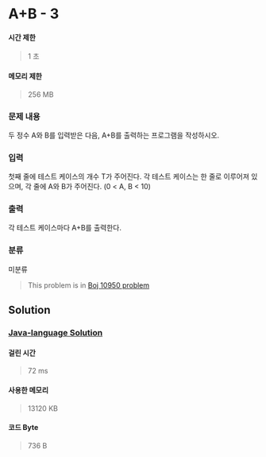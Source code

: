 # A+B - 3
#### 시간 제한
> 1 초
#### 메모리 제한
> 256 MB
### 문제 내용

두 정수 A와 B를 입력받은 다음, A+B를 출력하는 프로그램을 작성하시오.

### 입력

첫째 줄에 테스트 케이스의 개수 T가 주어진다.
각 테스트 케이스는 한 줄로 이루어져 있으며, 각 줄에 A와 B가 주어진다. (0 < A, B < 10)

### 출력

각 테스트 케이스마다 A+B를 출력한다.

### 분류
미분류
> This problem is in [Boj 10950 problem](https://www.acmicpc.net/problem/10950)

## Solution
### [Java-language Solution](./main.java)
#### 걸린 시간
> 72 ms
#### 사용한 메모리
> 13120 KB
#### 코드 Byte
> 736 B
